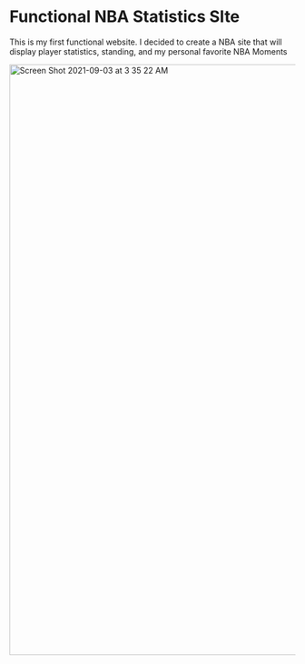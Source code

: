 # Functional NBA Statistics SIte

This is my first functional website. I decided to create a NBA site that will display player statistics, standing, and my personal favorite NBA Moments

<img width="1039" alt="Screen Shot 2021-09-03 at 3 35 22 AM" src="https://user-images.githubusercontent.com/84947708/132045773-26e5c265-104f-4718-9da8-fa8bb6103cfb.png">



